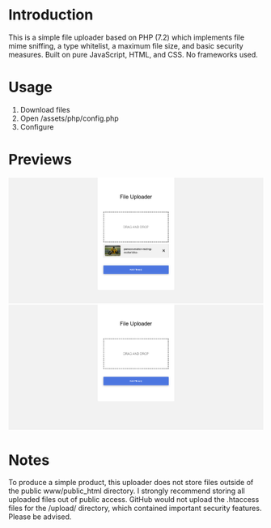 # Introduction
This is a simple file uploader based on PHP (7.2) which implements file mime sniffing, a type whitelist, a maximum file size, and basic security measures. Built on pure JavaScript, HTML, and CSS. No frameworks used.

# Usage
1. Download files
2. Open /assets/php/config.php
3. Configure

# Previews
![preview image](https://github.com/amattu2/file-uploader/blob/master/screenshots/file-selected.png)
![preview image](https://github.com/amattu2/file-uploader/blob/master/screenshots/home-page.png)

# Notes
To produce a simple product, this uploader does not store files outside of the public www/public_html directory. I strongly recommend storing all uploaded files out of public access. GitHub would not upload the .htaccess files for the /upload/ directory, which contained important security features. Please be advised.
